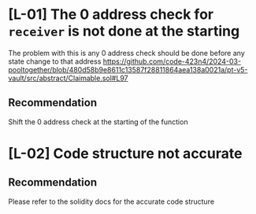 # [L-01] The 0 address check for `receiver` is not done at the starting
The problem with this is any 0 address check should be done before any state change to that address 
https://github.com/code-423n4/2024-03-pooltogether/blob/480d58b9e8611c13587f28811864aea138a0021a/pt-v5-vault/src/abstract/Claimable.sol#L97
## Recommendation 
Shift the 0 address check at the starting of the function

# [L-02] Code structure not accurate
## Recommendation 
Please refer to the solidity docs for the accurate code structure